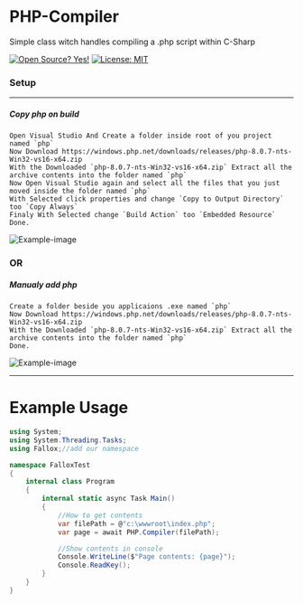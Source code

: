 # PHP-Compiler
Simple class witch handles compiling a .php script within C-Sharp

[![Open Source? Yes!](https://badgen.net/badge/Open%20Source%20%3F/Yes%21/blue?icon=github)](#)
[![License: MIT](https://img.shields.io/badge/License-MIT-blue.svg)](#)

### Setup
---
##### Copy php on build
```
Open Visual Studio And Create a folder inside root of you project named `php`
Now Download https://windows.php.net/downloads/releases/php-8.0.7-nts-Win32-vs16-x64.zip
With the Downloaded `php-8.0.7-nts-Win32-vs16-x64.zip` Extract all the archive contents into the folder named `php`
Now Open Visual Studio again and select all the files that you just moved inside the folder named `php`
With Selected click properties and change `Copy to Output Directory` too `Copy Always` 
Finaly With Selected change `Build Action` too `Embedded Resource`
Done.
``` 
![Example-image](https://i.imgur.com/h7QQQW0.png)

### OR

##### Manualy add php
```
Create a folder beside you applicaions .exe named `php`
Now Download https://windows.php.net/downloads/releases/php-8.0.7-nts-Win32-vs16-x64.zip
With the Downloaded `php-8.0.7-nts-Win32-vs16-x64.zip` Extract all the archive contents into the folder named `php`
Done.
```
![Example-image](https://i.imgur.com/q3h4vdY.png)

---


# Example Usage

```CS
using System;
using System.Threading.Tasks;
using Fallox;//add our namespace

namespace FalloxTest
{
    internal class Program
    {
        internal static async Task Main()
        {
            //How to get contents
            var filePath = @"c:\wwwroot\index.php";
            var page = await PHP.Compiler(filePath);

            //Show contents in console
            Console.WriteLine($"Page contents: {page}");
            Console.ReadKey();
        }
    }
}
```
